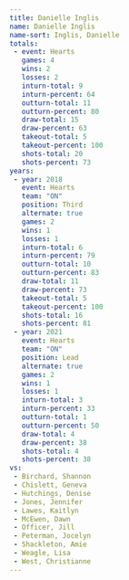 ```yaml
---
title: Danielle Inglis
name: Danielle Inglis
name-sort: Inglis, Danielle
totals:
 - event: Hearts
   games: 4
   wins: 2
   losses: 2
   inturn-total: 9
   inturn-percent: 64
   outturn-total: 11
   outturn-percent: 80
   draw-total: 15
   draw-percent: 63
   takeout-total: 5
   takeout-percent: 100
   shots-total: 20
   shots-percent: 73
years:
 - year: 2018
   event: Hearts
   team: "ON"
   position: Third
   alternate: true
   games: 2
   wins: 1
   losses: 1
   inturn-total: 6
   inturn-percent: 79
   outturn-total: 10
   outturn-percent: 83
   draw-total: 11
   draw-percent: 73
   takeout-total: 5
   takeout-percent: 100
   shots-total: 16
   shots-percent: 81
 - year: 2021
   event: Hearts
   team: "ON"
   position: Lead
   alternate: true
   games: 2
   wins: 1
   losses: 1
   inturn-total: 3
   inturn-percent: 33
   outturn-total: 1
   outturn-percent: 50
   draw-total: 4
   draw-percent: 38
   shots-total: 4
   shots-percent: 38
vs:
 - Birchard, Shannon
 - Chislett, Geneva
 - Hutchings, Denise
 - Jones, Jennifer
 - Lawes, Kaitlyn
 - McEwen, Dawn
 - Officer, Jill
 - Peterman, Jocelyn
 - Shackleton, Amie
 - Weagle, Lisa
 - West, Christianne
---
```

